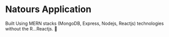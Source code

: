 # Natours Application

Built Using MERN stacks (MongoDB, Express, Nodejs, Reactjs) technologies without the R...Reactjs. 🎉
